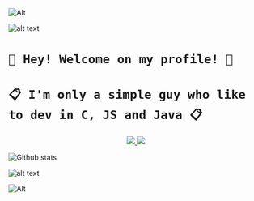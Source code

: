 ![Alt](https://cdn.commaful.com/media/public/images/32707a9e-3373-fef9-74e6-4033ab549e94-1574460108532.gif)

![alt text](https://i.imgur.com/4M7IWwP.gif)

# `👋 Hey! Welcome on my profile! 👋`

# `📋 I'm only a simple guy who like to dev in C, JS and Java 📋`

 
<p align="center">
         <a href="https://twitter.com/0x4d6f6b6d69">
         <img src="https://img.shields.io/static/v1?label=Twitter&logo=Twitter&message=Follow%20Me&color=blue">
         </a>
         <a href="https://github.com/Plattyz">
         <img src="https://img.shields.io/static/v1?label=GitHub&logo=GitHub&logoColor=black&message=My%20GitHub&color=black">
         </a>
  
![Github stats](https://github-readme-stats.vercel.app/api?username=Plattyz&theme=highcontrast&show_icons=true)

![alt text](https://i.imgur.com/4M7IWwP.gif)

![Alt](https://i.pinimg.com/originals/37/46/33/3746334c4596fe540639150232ff0698.gif)

